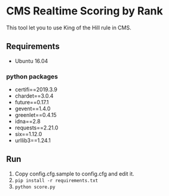 # CMS Realtime Scoring by Rank

This tool let you to use King of the Hill rule in CMS.

## Requirements
* Ubuntu 16.04
### python packages
* certifi==2019.3.9
* chardet==3.0.4
* future==0.17.1
* gevent==1.4.0
* greenlet==0.4.15
* idna==2.8
* requests==2.21.0
* six==1.12.0
* urllib3==1.24.1

## Run
1. Copy config.cfg.sample to config.cfg and edit it.
2. `pip install -r requirements.txt`
3. `python score.py`